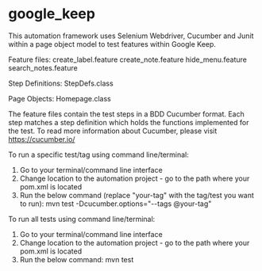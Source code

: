 # google_keep
This automation framework uses Selenium Webdriver, Cucumber and Junit within a page object model to test features within Google Keep.

Feature files: 
create_label.feature
create_note.feature
hide_menu.feature
search_notes.feature

Step Definitions:
StepDefs.class

Page Objects: 
Homepage.class

The feature files contain the test steps in a BDD Cucumber format. Each step matches a step definition which holds the functions 
implemented for the test.
To read more information about Cucumber, please visit https://cucumber.io/


To run a specific test/tag using command line/terminal:
1) Go to your terminal/command line interface
2) Change location to the automation project - go to the path where your pom.xml is located
3) Run the below command (replace "your-tag" with the tag/test you want to run):
mvn test -Dcucumber.options="--tags @your-tag"

To run all tests using command line/terminal:
1) Go to your terminal/command line interface
2) Change location to the automation project - go to the path where your pom.xml is located
3) Run the below command:
mvn test
